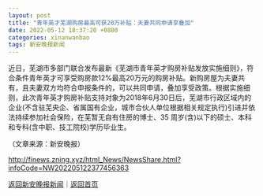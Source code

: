 ```yaml
---
layout: post
title: "青年英才芜湖购房最高可获20万补贴：夫妻共同申请享叠加"
date: 2022-05-12 18:37:20 +0800
categories: xinanwanbao
tags: 新安晚报新闻
---
```

<p>近日，芜湖市多部门联合发布最新《芜湖市青年英才购房补贴发放实施细则》，符合条件青年英才可享受购房款12%最高20万元的购房补贴。新购房屋为夫妻共有，且夫妻双方均符合申报条件的，可以共同申请，叠加享受政策。根据实施细则，此次青年英才购房补贴支持对象为2018年6月30日后，芜湖市行政区域内的企业(不含驻芜央企、省属国有企业，城市合伙人单位根据相关规定执行)引进并依法持续参加社会保险，在芜暂无自有住房的博士、35 周岁(含)以下的硕士、本科和专科(含中职、技工院校)学历毕业生。</p><p class="em_media">（文章来源：新安晚报）</p>

<http://finews.zning.xyz/html_News/NewsShare.html?infoCode=NW202205122377456363>

[返回新安晚报新闻](//finews.withounder.com/category/xinanwanbao.html)｜[返回首页](//finews.withounder.com/)